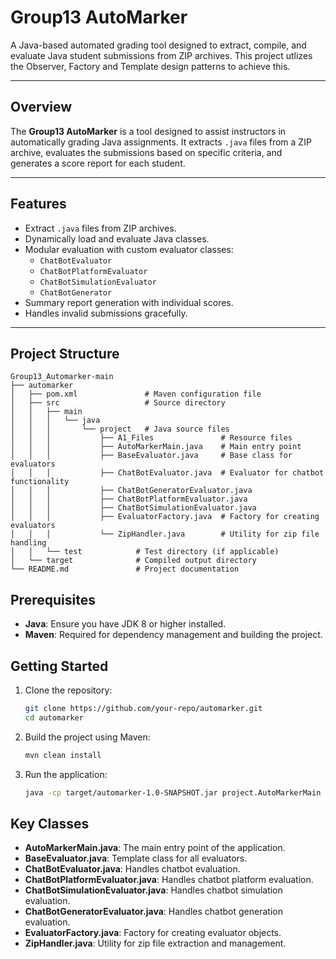 # **Group13 AutoMarker**

A Java-based automated grading tool designed to extract, compile, and evaluate Java student submissions from ZIP archives. This project utlizes the Observer, Factory and Template design patterns to achieve this.

---

## **Overview**

The **Group13 AutoMarker** is a tool designed to assist instructors in automatically grading Java assignments. It extracts `.java` files from a ZIP archive, evaluates the submissions based on specific criteria, and generates a score report for each student.

---

## **Features**

- Extract `.java` files from ZIP archives.
- Dynamically load and evaluate Java classes.
- Modular evaluation with custom evaluator classes:
  - `ChatBotEvaluator`
  - `ChatBotPlatformEvaluator`
  - `ChatBotSimulationEvaluator`
  - `ChatBotGenerator`
- Summary report generation with individual scores.
- Handles invalid submissions gracefully.

---

## Project Structure

```
Group13_Automarker-main
├── automarker
│   ├── pom.xml               # Maven configuration file
│   ├── src                   # Source directory
│   │   ├── main
│   │   │   └── java
│   │   │       └── project   # Java source files
│   │   │           ├── A1_Files               # Resource files
│   │   │           ├── AutoMarkerMain.java    # Main entry point
│   │   │           ├── BaseEvaluator.java     # Base class for evaluators
│   │   │           ├── ChatBotEvaluator.java  # Evaluator for chatbot functionality
│   │   │           ├── ChatBotGeneratorEvaluator.java
│   │   │           ├── ChatBotPlatformEvaluator.java
│   │   │           ├── ChatBotSimulationEvaluator.java
│   │   │           ├── EvaluatorFactory.java  # Factory for creating evaluators
│   │   │           └── ZipHandler.java        # Utility for zip file handling
│   │   └── test            # Test directory (if applicable)
│   └── target              # Compiled output directory
└── README.md               # Project documentation
```

## Prerequisites

- **Java**: Ensure you have JDK 8 or higher installed.
- **Maven**: Required for dependency management and building the project.

## Getting Started

1. Clone the repository:

   ```bash
   git clone https://github.com/your-repo/automarker.git
   cd automarker
   ```

2. Build the project using Maven:

   ```bash
   mvn clean install
   ```

3. Run the application:

   ```bash
   java -cp target/automarker-1.0-SNAPSHOT.jar project.AutoMarkerMain
   ```

## Key Classes

- **AutoMarkerMain.java**: The main entry point of the application.
- **BaseEvaluator.java**: Template class for all evaluators.
- **ChatBotEvaluator.java**: Handles chatbot evaluation.
- **ChatBotPlatformEvaluator.java**: Handles chatbot platform evaluation.
- **ChatBotSimulationEvaluator.java**: Handles chatbot simulation evaluation.
- **ChatBotGeneratorEvaluator.java**: Handles chatbot generation evaluation.
- **EvaluatorFactory.java**: Factory for creating evaluator objects.
- **ZipHandler.java**: Utility for zip file extraction and management.
